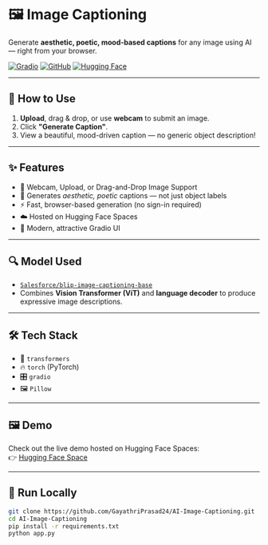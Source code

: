 # 🖼️ Image Captioning

Generate **aesthetic, poetic, mood-based captions** for any image using AI — right from your browser.

[![Gradio](https://img.shields.io/badge/Made%20with-Gradio-FF6E42?logo=gradio&style=for-the-badge)](https://gradio.app/)
[![GitHub](https://img.shields.io/badge/View%20on-GitHub-181717?logo=github&style=for-the-badge)](https://github.com/GayathriPrasad24/AI-Image-Captioning)
[![Hugging Face](https://img.shields.io/badge/%F0%9F%A5%BC%20Live%20Demo-HuggingFace-blue?logo=huggingface&style=for-the-badge)](https://huggingface.co/spaces/GayathriPrasad24/image-captioning)

---

## 🚀 How to Use

1. **Upload**, drag & drop, or use **webcam** to submit an image.
2. Click **"Generate Caption"**.
3. View a beautiful, mood-driven caption — no generic object description!

---

## ✨ Features

- 📸 Webcam, Upload, or Drag-and-Drop Image Support  
- 🎨 Generates *aesthetic, poetic* captions — not just object labels  
- ⚡ Fast, browser-based generation (no sign-in required)  
- ☁️ Hosted on Hugging Face Spaces  
- 🌈 Modern, attractive Gradio UI  

---

## 🔍 Model Used

- [`Salesforce/blip-image-captioning-base`](https://huggingface.co/Salesforce/blip-image-captioning-base)
- Combines **Vision Transformer (ViT)** and **language decoder** to produce expressive image descriptions.

---

## 🛠 Tech Stack

- 🤗 `transformers`
- 🔥 `torch` (PyTorch)
- 🎛️ `gradio`
- 🖼️ `Pillow`

---

## 🖼️ Demo

Check out the live demo hosted on Hugging Face Spaces:  
👉 [Hugging Face Space](https://huggingface.co/spaces/GayathriPrasad24/image-captioning)

---

## 📁 Run Locally

```bash
git clone https://github.com/GayathriPrasad24/AI-Image-Captioning.git
cd AI-Image-Captioning
pip install -r requirements.txt
python app.py
